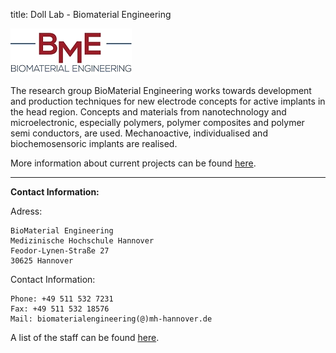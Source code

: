 title: Doll Lab - Biomaterial Engineering

![Logo BioMaterial Engineering](doll/BME.png)

<!--Bild zur Forschung-->

The research group BioMaterial Engineering works towards development and production techniques for new electrode concepts for active implants in the head region. Concepts and materials from nanotechnology and microelectronic, especially polymers, polymer composites and polymer semi conductors, are used. Mechanoactive, individualised and biochemosensoric implants are realised.

More information about current projects can be found [here](doll/projects.html).

***

**Contact Information:**

Adress:

    BioMaterial Engineering
    Medizinische Hochschule Hannover
    Feodor-Lynen-Straße 27
    30625 Hannover

Contact Information:

    Phone: +49 511 532 7231
    Fax: +49 511 532 18576
    Mail: biomaterialengineering(@)mh-hannover.de

A list of the staff can be found [here](doll/staff.html).
